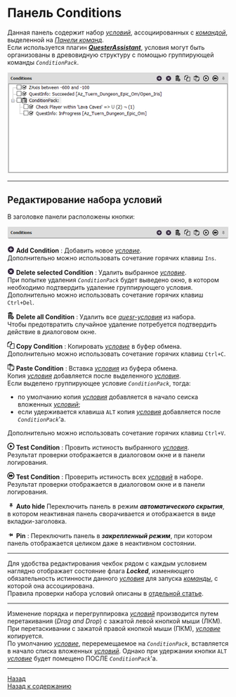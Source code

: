 # <a name="ref-ConditionsPanel"></a>**Панель Conditions**

Данная панель содержит набор [*условий*](../EntityTools-QuesterExtensions-RU.md#ref-Conditions), ассоциированных с [*командой*](../EntityTools-QuesterExtensions-RU.md#ref-Actions), выделенной на [*Панели команд*](ActionPanel-RU.md).  
Если используется плагин [***QuesterAssistant***](https://www.neverwinter-bot.com/forums/viewtopic.php?f=155&t=8742), условия могут быть организованы в древовидную структуру с помощью группирующей команды *``ConditionPack``*.  

<p align="center"><img src="img/ConditionsPanel.png"></p>

---

## <a name="ref-EditConditions"></a>**Редактирование набора условий**

В заголовке панели расположены кнопки:  
<p align="center"><img src="img/ConditionsPanelButtons.png"></p>

![AddCondition](icons/Add.png) **Add Condition** : Добавить новое [*условие*](../EntityTools-QuesterExtensions-RU.md#ref-Conditions).  
Дополнительно можно использовать сочетание горячих клавиш  ``Ins``.  

![DeleteCondition](icons/Cancel.png) **Delete selected Condition** : Удалить выбранное [*условие*](../EntityTools-QuesterExtensions-RU.md#ref-Conditions).  
При попытке удаления *``ConditionPack``* будет выведено окно, в котором необходимо подтвердить удаление группирующего условия.  
Дополнительно можно использовать сочетание горячих клавиш  ``Ctrl+Del``.  

![DeleteAllCondition](icons/Trashcan.png) **Delete all Condition** : Удалить все [*quesr-условия*](../EntityTools-QuesterExtensions-RU.md#ref-Conditions) из набора.  
Чтобы предотвратить случайное удаление потребуется подтвердить действие в диалоговом окне.  

![CopyCondition](icons/Copy.png) **Copy Condition** : Копировать [*условие*](../EntityTools-QuesterExtensions-RU.md#ref-Conditions) в буфер обмена.  
Дополнительно можно использовать сочетание горячих клавиш  ``Ctrl+C``.  

![PasteCondition](icons/Paste.png) **Paste Condition** : Вставка [*условия*](../EntityTools-QuesterExtensions-RU.md#ref-Conditions) из буфера обмена.  
Копия [*условия*](../EntityTools-QuesterExtensions-RU.md#ref-Conditions) добавляется после выделенного [*условия*](../EntityTools-QuesterExtensions-RU.md#ref-Conditions).  
Если выделено группирующее условие *``ConditionPack``*, тогда:
- по умолчанию копия [*условия*](../EntityTools-QuesterExtensions-RU.md#ref-Conditions) добавляется в начало сеиска вложенных [*условий*](../EntityTools-QuesterExtensions-RU.md#ref-Conditions);
- если удерживается клавиша ``ALT`` копия [*условия*](../EntityTools-QuesterExtensions-RU.md#ref-Conditions) добавляется после *``ConditionPack``*'a.

Дополнительно можно использовать сочетание горячих клавиш  ``Ctrl+V``.  

![TestCondition](icons/Play.png) **Test Condition** : Провить истиность выбранного [*условия*](../EntityTools-QuesterExtensions-RU.md#ref-Conditions).  
Результат проверки отображается в диалоговом окне и в панели логирования.  

![TestAllCondition](icons/TestAll.png) **Test Condition** : Проверить истиность всех [*условий*](../EntityTools-QuesterExtensions-RU.md#ref-Conditions) в наборе.  
Результат проверки отображается в диалоговом окне и в панели логирования.  

![AutoHideConditionsPanel](icons/AutoHide.png) **Auto hide** Переключить панель в режим ***автоматического скрытия***, в котором неактивная панель сворачивается и отображается в виде вкладки-заголовка.  

![PinConditionsPanel](icons/Pin.png) **Pin** : Переключить панель в ***закрепленный режим***, при котором панель отображается целиком даже в неактивном состоянии.

---

Для удобства редактирования чекбок рядом с каждым условием наглядно отображает состояние флага ***Locked***, изменяющего обязательность истинности данного [*условия*](../EntityTools-QuesterExtensions-RU.md#ref-Conditions) для запуска [*команды*](../EntityTools-QuesterExtensions-RU.md#ref-Actions), с которой она ассоциирована.  
Правила проверки набора условий описаны в [отдельной статье](../Conditions/ConditionsCheckLogicRule-RU.md).

---

Изменение порядка и перегруппировка [*условий*](../EntityTools-QuesterExtensions-RU.md#ref-Conditions) производится путем перетакивания (*Drag and Drop*) с зажатой левой кнопкой мыши (ЛКМ).  
При перетаскивании с зажатой правой кнопкой мыши (ПКМ), [*условие*](../EntityTools-QuesterExtensions-RU.md#ref-Conditions) копируется.  
По умолчанию [*условие*](../EntityTools-QuesterExtensions-RU.md#ref-Actions), переремещаемое на *``ConditionPack``*, вставляется в начало списка вложенных [*условий*](../EntityTools-QuesterExtensions-RU.md#ref-Conditions). Однако при удержании кнопки ``ALT`` [*условие*](../EntityTools-QuesterExtensions-RU.md#ref-Conditions) будет помещено ПОСЛЕ *``ConditionPack``*'а.

---

<a href="javascript:history.back()">Назад</a>  
[Назад к содержанию](../../index.md)
